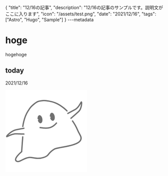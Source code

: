{
  "title": "12/16の記事",
  "description": "12/16の記事のサンプルです。説明文がここに入ります",
  "icon": "/assets/test.png",
  "date": "2021/12/16",
  "tags": ["Astro", "Hugo", "Sample"]
}
---metadata

# hoge
hogehoge

## today
2021/12/16

![img](/assets/test.png)